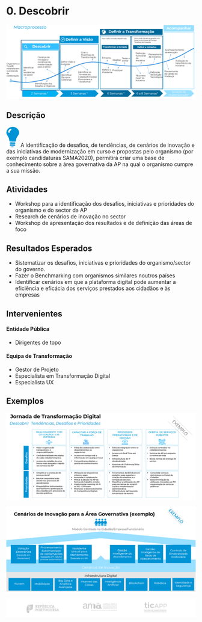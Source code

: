 # 0. Descobrir

![Descobrir](images/descobrir_processo.png)

## Descrição

![descobrir](images/descobrir_icon.png)
A identificação de desafios, de tendências, de cenários de inovação e das iniciativas de modernização em curso e propostas pelo organismo (por exemplo candidaturas SAMA2020), permitirá criar uma base de conhecimento sobre a área governativa da AP na qual o organismo cumpre a sua missão. 

## Atividades
* Workshop para a identificação dos desafios, iniciativas e prioridades do organismo e do sector da AP
* Research de cenários de inovação no sector
* Workshop de apresentação dos resultados e de definição das áreas de foco 

## Resultados Esperados
* Sistematizar os desafios, iniciativas e prioridades do organismo/sector do governo.
* Fazer o Benchmarking com organismos similares noutros países
* Identificar cenários em que a plataforma digital pode aumentar a eficiência e eficácia dos serviços prestados aos cidadãos e às empresas

## Intervenientes
#### Entidade Pública
* Dirigentes de topo

#### Equipa de Transformação
* Gestor de Projeto 
* Especialista em Transformação Digital
* Especialista UX 

## Exemplos
![Descobrir Tendências, Desafios e Prioridades](images/tendencias2.png)

![Cenários de Inovação para a Área Governativa](images/cenarios_inovacao2.png)

![](images/rodape.png)






